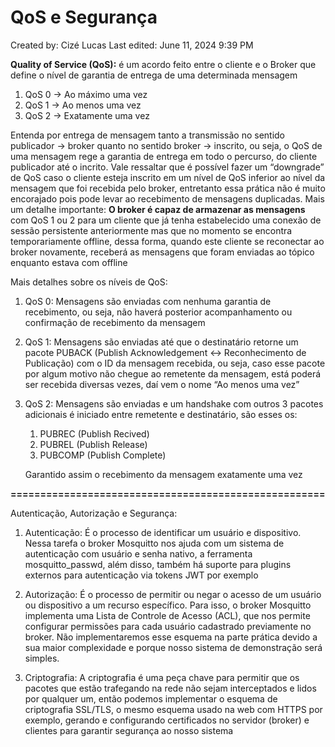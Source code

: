 # QoS e Segurança

Created by: Cizé Lucas
Last edited: June 11, 2024 9:39 PM

**Quality of Service (QoS):** é um acordo feito entre o cliente e o Broker que define o nível de garantia de entrega de uma determinada mensagem

1. QoS 0 → Ao máximo uma vez
2. QoS 1 → Ao menos uma vez
3. QoS 2 → Exatamente uma vez

Entenda por entrega de mensagem tanto a transmissão no sentido publicador → broker quanto no sentido broker → inscrito, ou seja, o QoS de uma mensagem rege a garantia de entrega em todo o percurso, do cliente publicador até o incrito. Vale ressaltar que é possível fazer um “downgrade” de QoS caso o cliente esteja inscrito em um nível de QoS inferior ao nível da mensagem que foi recebida pelo broker, entretanto essa prática não é muito encorajado pois pode levar ao recebimento de mensagens duplicadas. 
Mais um detalhe importante: **O broker é capaz de armazenar as mensagens** com QoS 1 ou 2 para um cliente que já tenha estabelecido uma conexão de sessão persistente anteriormente mas que no momento se encontra temporariamente offline, dessa forma, quando este cliente se reconectar ao broker novamente, receberá as mensagens que foram enviadas ao tópico enquanto estava com offline

Mais detalhes sobre os níveis de QoS:

1. QoS 0: Mensagens são enviadas com nenhuma garantia de recebimento, ou seja, não haverá posterior acompanhamento ou confirmação de recebimento da mensagem
2. QoS 1: Mensagens são enviadas até que o destinatário retorne um pacote PUBACK (Publish Acknowledgement ↔ Reconhecimento de Publicação) com o ID da mensagem recebida, ou seja, caso esse pacote por algum motivo não chegue ao remetente da mensagem, está poderá ser recebida diversas vezes, daí vem o nome “Ao menos uma vez” 
3. QoS 2: Mensagens são enviadas e um handshake com outros 3 pacotes adicionais é iniciado entre remetente e destinatário, são esses os:
    1. PUBREC (Publish Recived)
    2. PUBREL (Publish Release)
    3. PUBCOMP (Publish Complete)
    
    Garantido assim o recebimento da mensagem exatamente uma vez
    

**=====================================================**

Autenticação, Autorização e Segurança:

1) Autenticação: É o processo de identificar um usuário e dispositivo. Nessa tarefa o broker Mosquitto nos ajuda com um sistema de autenticação com usuário e senha nativo, a ferramenta mosquitto_passwd, além disso, também há suporte para plugins externos para autenticação via tokens JWT por exemplo

2) Autorização: É o processo de permitir ou negar o acesso de um usuário ou dispositivo a um recurso específico. Para isso, o broker Mosquitto implementa uma Lista de Controle de Acesso (ACL), que nos permite configurar permissões para cada usuário cadastrado previamente no broker. Não implementaremos esse esquema na parte prática devido a sua maior complexidade e porque nosso sistema de demonstração será simples.

3) Criptografia: A criptografia é uma peça chave para permitir que os pacotes que estão trafegando na rede não sejam interceptados e lidos por qualquer um, então podemos implementar o esquema de criptografia SSL/TLS, o mesmo esquema usado na web com HTTPS por exemplo, gerando e configurando certificados no servidor (broker) e clientes para garantir segurança ao nosso sistema